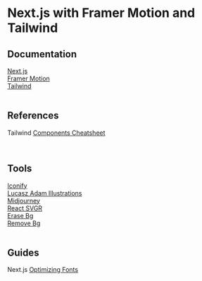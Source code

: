 # Next.js with Framer Motion and Tailwind

## Documentation

[Next.js](https://nextjs.org/)<br>
[Framer Motion](https://www.framer.com/motion/)<br>
[Tailwind](https://tailwindcss.com/)<br>
<br>

## References

Tailwind [Components Cheatsheet](https://tailwindcomponents.com/cheatsheet/)<br>

<br>

## Tools

[Iconify](https://iconify.design/)<br>
[Lucasz Adam Illustrations](https://lukaszadam.com/illustrations)<br>
[Midjourney](https://www.midjourney.com/home/?callbackUrl=%2Fapp%2F)<br>
[React SVGR](https://react-svgr.com/)<br>
[Erase Bg](https://www.erase.bg)<br>
[Remove Bg](https://www.remove.bg)<br>
<br>

## Guides

Next.js [Optimizing Fonts](https://nextjs.org/docs/basic-features/font-optimization)<br>
<br>
